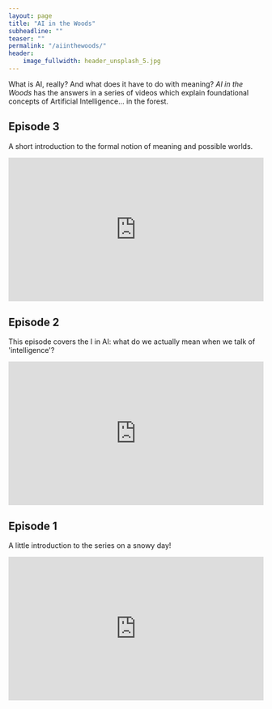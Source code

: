 ```yaml
---
layout: page
title: "AI in the Woods"
subheadline: ""
teaser: ""
permalink: "/aiinthewoods/"
header:
    image_fullwidth: header_unsplash_5.jpg
---
```


What is AI, really? And what does it have to do with meaning? *AI in the Woods* has the answers in a series of videos which explain foundational concepts of Artificial Intelligence... in the forest.

## Episode 3

A short introduction to the formal notion of meaning and possible worlds.

<div style="padding:56.25% 0 0 0;position:relative;"><iframe src="https://player.vimeo.com/video/785994052?h=6689a21e40&amp;badge=0&amp;autopause=0&amp;player_id=0&amp;app_id=58479" frameborder="0" allow="autoplay; fullscreen; picture-in-picture" allowfullscreen style="position:absolute;top:0;left:0;width:100%;height:100%;" title="AI in the woods - meaning, language and worlds"></iframe></div><script src="https://player.vimeo.com/api/player.js"></script>

## Episode 2

This episode covers the I in AI: what do we actually mean when we talk of 'intelligence'?

<div style="padding:56.25% 0 0 0;position:relative;"><iframe src="https://player.vimeo.com/video/785980963?h=442743e803&amp;badge=0&amp;autopause=0&amp;player_id=0&amp;app_id=58479" frameborder="0" allow="autoplay; fullscreen; picture-in-picture" allowfullscreen style="position:absolute;top:0;left:0;width:100%;height:100%;" title="AI in the woods - what is intelligence?"></iframe></div><script src="https://player.vimeo.com/api/player.js"></script>

## Episode 1

A little introduction to the series on a snowy day!

<div style="padding:56.25% 0 0 0;position:relative;"><iframe src="https://player.vimeo.com/video/785975640?h=92dba22ea4&amp;badge=0&amp;autopause=0&amp;player_id=0&amp;app_id=58479" frameborder="0" allow="autoplay; fullscreen; picture-in-picture" allowfullscreen style="position:absolute;top:0;left:0;width:100%;height:100%;" title="AI in the woods - introduction"></iframe></div><script src="https://player.vimeo.com/api/player.js"></script>

